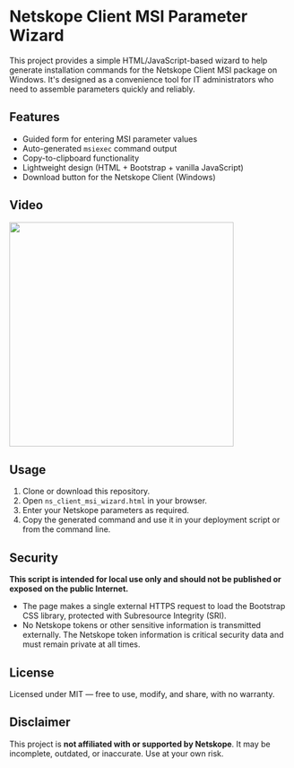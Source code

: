 # Netskope Client MSI Parameter Wizard

This project provides a simple HTML/JavaScript-based wizard to help generate installation commands for the Netskope Client MSI package on Windows. It's designed as a convenience tool for IT administrators who need to assemble parameters quickly and reliably.

## Features
- Guided form for entering MSI parameter values
- Auto-generated `msiexec` command output
- Copy-to-clipboard functionality
- Lightweight design (HTML + Bootstrap + vanilla JavaScript)
- Download button for the Netskope Client (Windows) 

## Video
<img src="./Netskope_Client_MSI_Wizard_Demo.gif" width="400">

## Usage
1. Clone or download this repository.
2. Open `ns_client_msi_wizard.html` in your browser.
3. Enter your Netskope parameters as required.
4. Copy the generated command and use it in your deployment script or from the command line.

## Security
**This script is intended for local use only and should not be published or exposed on the public Internet.**

- The page makes a single external HTTPS request to load the Bootstrap CSS library, protected with Subresource Integrity (SRI).
- No Netskope tokens or other sensitive information is transmitted externally. The Netskope token information is critical security data and must remain private at all times.

## License
Licensed under MIT — free to use, modify, and share, with no warranty.

## Disclaimer
This project is **not affiliated with or supported by Netskope**. It may be incomplete, outdated, or inaccurate. Use at your own risk.
